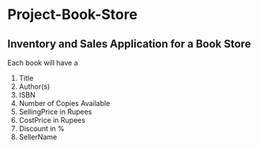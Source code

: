 # Project-Book-Store
## Inventory and Sales Application for a Book Store
Each book will have a 

1.	Title
2.	Author(s)
3.	ISBN
4.	Number of Copies Available
5.	SellingPrice in Rupees
6.	CostPrice in Rupees
7.	Discount in %
8.	SellerName


